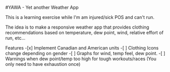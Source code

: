 #YAWA - Yet another Weather App

This is a learning exercise while I'm am injured/sick POS and can't run.

The idea is to make a responsive weather app that provides clothing recommendations based on temperature, dew point, wind, relative effort of run, etc...

Features -[x] Implement Canadian and American units -[ ] Clothing Icons change depending on gender -[ ] Graphs for wind, temp feel, dew point. -[ ] Warnings when dew point/temp too high for tough workouts/races (You only need to have exhaustion once)
